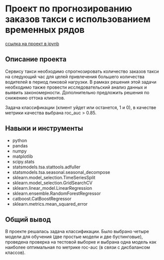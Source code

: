 # Проект по прогнозированию заказов такси с использованием временных рядов
[ссылка на проект в ipynb](https://github.com/annapugovkina/Portfolio/blob/main/Time_series/Time_series_Taxi.ipynb)

## Описание проекта
Сервису такси необходимо спрогнозировать количество заказов такси на следующий час для целей привлечения большего количества водителей в период пиковой нагрузки. В рамках решения этой задачи необходимо также провести исследовательский анализ данных и выявить закономерности. Дополнительно предложить решения по снижению оттока клиентов. 

Задача классификации (клиент уйдет или останется, 1 и 0), в качестве метрики качества выбрана roc_auc > 0.85.

## Навыки и инструменты

- python
- pandas
- numpy
- matplotlib
- scipy.stats
- statsmodels.tsa.stattools.adfuller
- statsmodels.tsa.seasonal.seasonal_decompose
- sklearn.model_selection.TimeSeriesSplit
- sklearn.model_selection.GridSearchCV
- sklearn.linear_model.LinearRegression
- sklearn.ensemble.RandomForestRegressor
- catboost.CatBoostRegressor
- sklearn.metrics.mean_squared_error

## Общий вывод
В проекте решалась задача классификации. Было выбрано четыре модели для обучения (две простые модели и две бустинговые), проведена проверка на тестовой выборке и выбрана одна модель как наиболее оптимальная по метрике roc-auc (в связи с дисбалансом классов).
